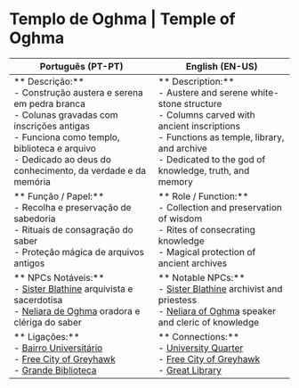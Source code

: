 # Templo de Oghma | Temple of Oghma

| **Português (PT-PT)** | **English (EN-US)** |
|-----------------------|---------------------|
| ** Descrição:**<br> - Construção austera e serena em pedra branca<br> - Colunas gravadas com inscrições antigas<br> - Funciona como templo, biblioteca e arquivo<br> - Dedicado ao deus do conhecimento, da verdade e da memória | ** Description:**<br> - Austere and serene white-stone structure<br> - Columns carved with ancient inscriptions<br> - Functions as temple, library, and archive<br> - Dedicated to the god of knowledge, truth, and memory |
| ** Função / Papel:**<br> - Recolha e preservação de sabedoria<br> - Rituais de consagração do saber<br> - Proteção mágica de arquivos antigos | ** Role / Function:**<br> - Collection and preservation of wisdom<br> - Rites of consecrating knowledge<br> - Magical protection of ancient archives |
| ** NPCs Notáveis:**<br> - [Sister Blathine](sister_blathine.md)  arquivista e sacerdotisa<br> - [Neliara de Oghma](neliara_de_oghma.md)  oradora e clériga do saber | ** Notable NPCs:**<br> - [Sister Blathine](sister_blathine.md)  archivist and priestess<br> - [Neliara of Oghma](neliara_de_oghma.md)  speaker and cleric of knowledge |
| ** Ligações:**<br> - [Bairro Universitário](university_quarter.md)<br> - [Free City of Greyhawk](free_city_of_greyhawk.md)<br> - [Grande Biblioteca](great_library.md) | ** Connections:**<br> - [University Quarter](university_quarter.md)<br> - [Free City of Greyhawk](free_city_of_greyhawk.md)<br> - [Great Library](great_library.md) |























